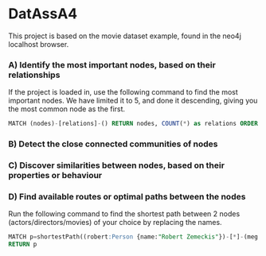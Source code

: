 # DatAssA4

This project is based on the movie dataset example, found in the neo4j localhost browser.

### A) Identify the most important nodes, based on their relationships
If the project is loaded in, use the following command to find the most important nodes. We have limited it to 5, and done it descending, giving you the most common node as the first.
```sql
MATCH (nodes)-[relations]-() RETURN nodes, COUNT(*) as relations ORDER BY COUNT(*) DESC LIMIT 5
```

### B) Detect the close connected communities of nodes


### C) Discover similarities between nodes, based on their properties or behaviour


### D) Find available routes or optimal paths between the nodes
Run the following command to find the shortest path between 2 nodes (actors/directors/movies) of your choice by replacing the names.
```sql
MATCH p=shortestPath((robert:Person {name:"Robert Zemeckis"})-[*]-(meg:Person {name:"Meg Ryan"}))
RETURN p
```
